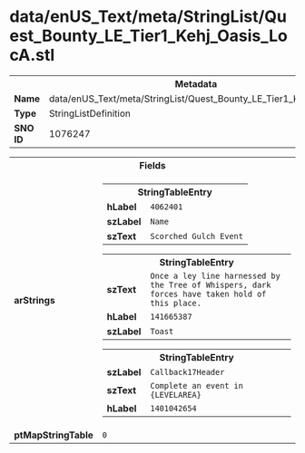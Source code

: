 <h1>data/enUS_Text/meta/StringList/Quest_Bounty_LE_Tier1_Kehj_Oasis_LocA.stl</h1><table><tr><th colspan="100%">Metadata</th></tr><tr><td><b>Name</b></td><td>data/enUS_Text/meta/StringList/Quest_Bounty_LE_Tier1_Kehj_Oasis_LocA.stl</td></tr><tr><td><b>Type</b></td><td>StringListDefinition</td></tr><tr><td><b>SNO ID</b></td><td>1076247</td></tr></table>

<table><tr><th colspan="100%">Fields</th></tr><tr><td><b>arStrings</b></td><td><table><tr><th colspan="100%">StringTableEntry</th></tr><tr><td><b>hLabel</b></td><td><code>4062401</code></td></tr><tr><td><b>szLabel</b></td><td><code>Name</code></td></tr><tr><td><b>szText</b></td><td><code>Scorched Gulch Event</code></td></tr></table>


<table><tr><th colspan="100%">StringTableEntry</th></tr><tr><td><b>szText</b></td><td><code>Once a ley line harnessed by the Tree of Whispers, dark forces have taken hold of this place.</code></td></tr><tr><td><b>hLabel</b></td><td><code>141665387</code></td></tr><tr><td><b>szLabel</b></td><td><code>Toast</code></td></tr></table>


<table><tr><th colspan="100%">StringTableEntry</th></tr><tr><td><b>szLabel</b></td><td><code>Callback17Header</code></td></tr><tr><td><b>szText</b></td><td><code>Complete an event in {LEVELAREA}</code></td></tr><tr><td><b>hLabel</b></td><td><code>1401042654</code></td></tr></table>


</td></tr><tr><td><b>ptMapStringTable</b></td><td><code>0</code></td></tr></table>

